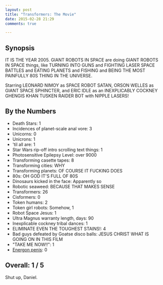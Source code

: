 ```yaml
---
layout: post
title: "Transformers: The Movie"
date: 2015-02-28 21:29
comments: true

---
```


## Synopsis

IT IS THE YEAR 2005. GIANT ROBOTS IN SPACE are doing GIANT ROBOTS IN SPACE things, like TURNING INTO GUNS and FIGHTING LASER SPACE BATTLES and EATING PLANETS and FISHING and BEING THE MOST PAINFULLY 80S THING IN THE UNIVERSE.

Starring LEONARD NIMOY as SPACE ROBOT SATAN, ORSON WELLES as GIANT SPACE SPHINCTER, and ERIC IDLE as an INEXPLICABLY COCKNEY GHENGIS KHAN TUSKEN RAIDER BOT with NIPPLE LASERS!

## By the Numbers

* Death Stars: 1
* Incidences of planet-scale anal vore: 3
* Unicorns: 0
* Unicrons: 1
* 'til all are: 1
* Star Wars rip-off intro scrolling text things: 1
* Photosensitive Epilepsy Level: over 9000
* Transforming casette tapes: 8
* Transforming cities: WHY
* Transforming planets: OF COURSE IT FUCKING DOES
* 80s: OH GOD IT'S FULL OF 80S
* Dinosaurs kicked in the face: Apparently so
* Robotic seaweed: BECAUSE THAT MAKES SENSE
* Transformers: 26
* Cisformers: 0
* Token humans: 2
* Token girl robots: Somehow, 1
* Robot Space Jesus: 1
* Ultra Magnus warranty length, days: 90
* Inexplicable cockney tribal dances: 1
* ELIMINATE EVEN THE TOUGHEST STAINS!: 4
* Bad guys defeated by Goatse disco balls: JESUS CHRIST WHAT IS GOING ON IN THIS FILM
* "TAKE ME NOW!!": 1
* [Energon penis](https://www.fanfiction.net/s/7791402/1/The-secrets-of-energon): 0

## Overall: 1 / 5

Shut up, Daniel.
